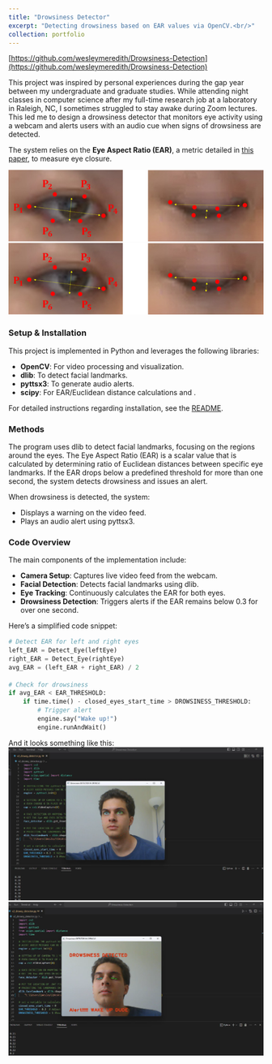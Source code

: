 ```yaml
---
title: "Drowsiness Detector"
excerpt: "Detecting drowsiness based on EAR values via OpenCV.<br/>"
collection: portfolio
---
```


[https://github.com/wesleymeredith/Drowsiness-Detection](https://github.com/wesleymeredith/Drowsiness-Detection)

This project was inspired by personal experiences during the gap year between my undergraduate and graduate studies. While attending night classes in computer science after my full-time research job at a laboratory in Raleigh, NC, I sometimes struggled to stay awake during Zoom lectures. This led me to design a drowsiness detector that monitors eye activity using a webcam and alerts users with an audio cue when signs of drowsiness are detected.  

The system relies on the **Eye Aspect Ratio (EAR)**, a metric detailed in [this paper](https://www.sciencedirect.com/science/article/pii/S2667241322000039#fig0001), to measure eye closure.

![Illustration of EAR calculation](../images/eyes.jpg)
<img src='/images/eyes.jpg'>


### Setup & Installation  
This project is implemented in Python and leverages the following libraries:  
- **OpenCV**: For video processing and visualization.  
- **dlib**: To detect facial landmarks.  
- **pyttsx3**: To generate audio alerts.  
- **scipy**: For EAR/Euclidean distance calculations and .  

For detailed instructions regarding installation, see the [README](https://github.com/wesleymeredith/Drowsiness-Detection).  

### Methods  
The program uses dlib to detect facial landmarks, focusing on the regions around the eyes. The Eye Aspect Ratio (EAR) is a scalar value that is calculated by determining ratio of Euclidean distances between specific eye landmarks. If the EAR drops below a predefined threshold for more than one second, the system detects drowsiness and issues an alert.  

When drowsiness is detected, the system:  
- Displays a warning on the video feed.  
- Plays an audio alert using pyttsx3.  

### Code Overview  
The main components of the implementation include:  
- **Camera Setup**: Captures live video feed from the webcam.  
- **Facial Detection**: Detects facial landmarks using dlib.  
- **Eye Tracking**: Continuously calculates the EAR for both eyes.  
- **Drowsiness Detection**: Triggers alerts if the EAR remains below 0.3 for over one second.  

Here’s a simplified code snippet:  
```python  
# Detect EAR for left and right eyes  
left_EAR = Detect_Eye(leftEye)  
right_EAR = Detect_Eye(rightEye)  
avg_EAR = (left_EAR + right_EAR) / 2  

# Check for drowsiness  
if avg_EAR < EAR_THRESHOLD:  
    if time.time() - closed_eyes_start_time > DROWSINESS_THRESHOLD:  
        # Trigger alert  
        engine.say("Wake up!")  
        engine.runAndWait()  
```
And it looks something like this:
![EyeOpen](../images/eye_open.png)
![EyeClose](../images/eye_close.png)